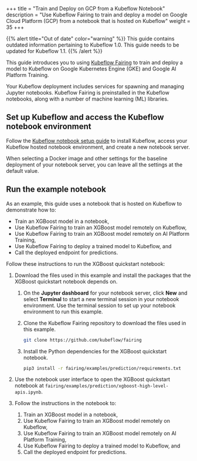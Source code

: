 +++
title = "Train and Deploy on GCP from a Kubeflow Notebook"
description = "Use Kubeflow Fairing to train and deploy a model on Google Cloud Platform (GCP) from a notebook that is hosted on Kubeflow"
weight = 35
+++

{{% alert title="Out of date" color="warning" %}}
This guide contains outdated information pertaining to Kubeflow 1.0. This guide
needs to be updated for Kubeflow 1.1.
{{% /alert %}}


This guide introduces you to using [Kubeflow Fairing][fairing-repo] to train and
deploy a model to Kubeflow on Google Kubernetes Engine (GKE) and 
Google AI Platform Training.

Your Kubeflow deployment includes services for spawning and managing Jupyter
notebooks. Kubeflow Fairing is preinstalled in the Kubeflow notebooks, along
with a number of machine learning (ML) libraries.

## Set up Kubeflow and access the Kubeflow notebook environment

Follow the [Kubeflow notebook setup guide](/docs/notebooks/setup/)
to install Kubeflow, access your Kubeflow hosted notebook environment, and 
create a new notebook server.

When selecting a Docker image and other settings for the baseline deployment
of your notebook server, you can leave all the settings at the default value.

## Run the example notebook

As an example, this guide uses a notebook that is hosted on Kubeflow
to demonstrate how to:

*  Train an XGBoost model in a notebook,
*  Use Kubeflow Fairing to train an XGBoost model remotely on Kubeflow,
*  Use Kubeflow Fairing to train an XGBoost model remotely on 
   AI Platform Training, 
*  Use Kubeflow Fairing to deploy a trained model to Kubeflow, and
*  Call the deployed endpoint for predictions.

Follow these instructions to run the XGBoost quickstart notebook:

1.  Download the files used in this example and install the packages that the
    XGBoost quickstart notebook depends on.

    1.  On the **Jupyter dashboard** for your notebook server, click **New** and
        select **Terminal** to start a new terminal session in your notebook
        environment. Use the terminal session to set up your notebook
        environment to run this example.

    1.  Clone the Kubeflow Fairing repository to download the files used in
        this example.

        ```bash
        git clone https://github.com/kubeflow/fairing 
        ```

    1.  Install the Python dependencies for the XGBoost quickstart notebook.

        ```bash
        pip3 install -r fairing/examples/prediction/requirements.txt
        ```

1.  Use the notebook user interface to open the XGBoost quickstart notebook
    at `fairing/examples/prediction/xgboost-high-level-apis.ipynb`.

1.  Follow the instructions in the notebook to:

    1.  Train an XGBoost model in a notebook,
    1.  Use Kubeflow Fairing to train an XGBoost model remotely on Kubeflow,
    1.  Use Kubeflow Fairing to train an XGBoost model remotely on AI Platform Training, 
    1.  Use Kubeflow Fairing to deploy a trained model to Kubeflow, and
    1.  Call the deployed endpoint for predictions.

[fairing-repo]: https://github.com/kubeflow/fairing
[kubeflow-install-gke]: /docs/gke/deploy/
[kubeflow-install]: /docs/gke/deploy/deploy-cli/
[kubeflow-deploy]: https://deploy.kubeflow.cloud
